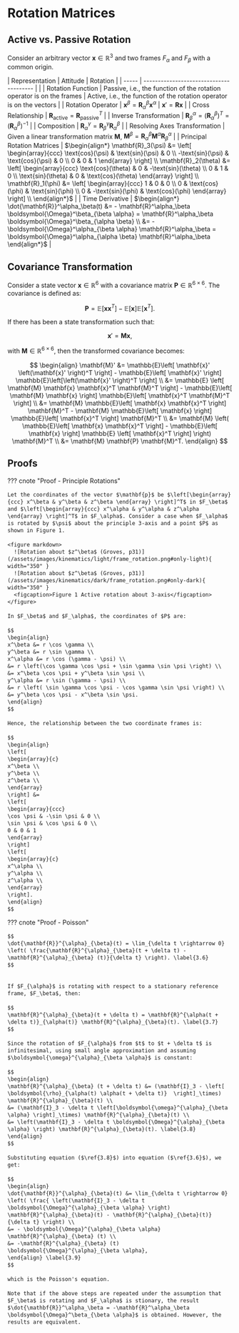 # Rotation Matrices

## Active vs. Passive Rotation

Consider an arbitrary vector $\mathbf{x} \in \mathbb{R}^3$ and two frames $F_\alpha$ and $F_\beta$ with a common origin.

| Representation  | Attitude | Rotation |
| ----- | --------------------------------------- | |
| Rotation Function | Passive, i.e., the function of the rotation operator is on the frames | Active, i.e., the function of the rotation operator is on the vectors |
| Rotation Operator | $\mathbf{x}^\beta = \mathbf{R}^\beta_\alpha \mathbf{x}^\alpha$ | $\mathbf{x}' = \mathbf{R} \mathbf{x}$ |
| Cross Relationship | $\mathbf{R}_{\text{active}} = \mathbf{R}^T_{\text{passive}}$ |
| Inverse Transformation | $\mathbf{R}^{\alpha}_{\beta} = \left(\mathbf{R}^{\beta}_{\alpha} \right)^T = \left(\mathbf{R}^{\beta}_{\alpha} \right)^{-1}$ |
| Composition | $\mathbf{R}^{\gamma}_{\alpha} = \mathbf{R}^{\gamma}_{\beta} \mathbf{R}^{\beta}_{\alpha}$ |
| Resolving Axes Transformation | Given a linear transformation matrix $\mathbf{M}$, $\mathbf{M}^{\beta} = \mathbf{R}^{\beta}_{\alpha} \mathbf{M}^{\alpha} \mathbf{R}^{\alpha}_{\beta}$ |
| Principal Rotation Matrices | $\begin{align*} \mathbf{R}_3(\psi) &= \left[ \begin{array}{ccc} \text{cos}(\psi) & \text{sin}(\psi) & 0 \\ -\text{sin}(\psi) & \text{cos}(\psi) & 0 \\ 0 & 0 & 1 \end{array} \right] \\ \mathbf{R}_2(\theta) &= \left[ \begin{array}{ccc} \text{cos}(\theta) & 0 & -\text{sin}(\theta) \\ 0 & 1 & 0 \\ \text{sin}(\theta) & 0 & \text{cos}(\theta) \end{array} \right] \\ \mathbf{R}_1(\phi) &= \left[ \begin{array}{ccc} 1 & 0 & 0 \\ 0 & \text{cos}(\phi) & \text{sin}(\phi) \\ 0 & -\text{sin}(\phi) & \text{cos}(\phi) \end{array} \right] \\ \end{align*}$ |
| Time Derivative | $\begin{align*} \dot{\mathbf{R}}^\alpha_\beta(t) &= - \mathbf{R}^\alpha_\beta \boldsymbol{\Omega}^\beta_{\beta \alpha} = \mathbf{R}^\alpha_\beta \boldsymbol{\Omega}^\beta_{\alpha \beta} \\ &= -\boldsymbol{\Omega}^\alpha_{\beta \alpha} \mathbf{R}^\alpha_\beta = \boldsymbol{\Omega}^\alpha_{\alpha \beta} \mathbf{R}^\alpha_\beta \end{align*}$ |

## Covariance Transformation

Consider a state vector $\mathbf{x} \in \mathbb{R}^6$ with a covariance matrix $\mathbf{P} \in \mathbb{R}^{6 \times 6}$. The covariance is defined as:

$$
\mathbf{P} = \mathbb{E}\left[ \mathbf{x} \mathbf{x}^T \right] - \mathbb{E}\left[ \mathbf{x} \right] \mathbb{E}\left[ \mathbf{x}^T \right].
$$

If there has been a state transformation such that:

$$
\mathbf{x}' = \mathbf{M} \mathbf{x},
$$

with $\mathbf{M} \in \mathbb{R}^{6 \times 6}$, then the transformed covariance becomes:

$$
\begin{align}
\mathbf{M}' &= \mathbb{E}\left[ \mathbf{x}' \left(\mathbf{x}' \right)^T \right] -
\mathbb{E}\left[ \mathbf{x}' \right] \mathbb{E}\left[\left(\mathbf{x}' \right)^T \right] \\
&= \mathbb{E} \left[ \mathbf{M} \mathbf{x} \mathbf{x}^T \mathbf{M}^T \right] - \mathbb{E}\left[ \mathbf{M} \mathbf{x} \right] \mathbb{E}\left[ \mathbf{x}^T \mathbf{M}^T \right] \\
&= \mathbf{M} \mathbb{E}\left[ \mathbf{x} \mathbf{x}^T \right] \mathbf{M}^T - \mathbf{M} \mathbb{E}\left[ \mathbf{x} \right] \mathbb{E}\left[ \mathbf{x}^T \right] \mathbf{M}^T \\
&= \mathbf{M} \left( \mathbb{E}\left[ \mathbf{x} \mathbf{x}^T \right] - \mathbb{E}\left[ \mathbf{x} \right] \mathbb{E} \left[ \mathbf{x}^T \right] \right) \mathbf{M}^T \\
&= \mathbf{M} \mathbf{P} \mathbf{M}^T.
\end{align}
$$

## Proofs

??? cnote "Proof - Principle Rotations"

    Let the coordinates of the vector $\mathbf{p}$ be $\left[\begin{array}{ccc} x^\beta & y^\beta & z^\beta \end{array} \right]^T$ in $F_\beta$ and $\left[\begin{array}{ccc} x^\alpha & y^\alpha & z^\alpha \end{array} \right]^T$ in $F_\alpha$. Consider a case when $F_\alpha$ is rotated by $\psi$ about the principle 3-axis and a point $P$ as shown in Figure 1.

    <figure markdown>
      ![Rotation about $z^\beta$ (Groves, p31)](/assets/images/kinematics/light/frame_rotation.png#only-light){ width="350" }
      ![Rotation about $z^\beta$ (Groves, p31)](/assets/images/kinematics/dark/frame_rotation.png#only-dark){ width="350" }
      <figcaption>Figure 1 Active rotation about 3-axis</figcaption>
    </figure>

    In $F_\beta$ and $F_\alpha$, the coordinates of $P$ are:

    $$
    \begin{align}
    x^\beta &= r \cos \gamma \\
    y^\beta &= r \sin \gamma \\
    x^\alpha &= r \cos (\gamma - \psi) \\
    &= r \left(\cos \gamma \cos \psi + \sin \gamma \sin \psi \right) \\
    &= x^\beta \cos \psi + y^\beta \sin \psi \\
    y^\alpha &= r \sin (\gamma - \psi) \\
    &= r \left( \sin \gamma \cos \psi - \cos \gamma \sin \psi \right) \\
    &= y^\beta \cos \psi - x^\beta \sin \psi.
    \end{align}
    $$

    Hence, the relationship between the two coordinate frames is:

    $$
    \begin{align}
    \left[
    \begin{array}{c}
    x^\beta \\
    y^\beta \\
    z^\beta \\
    \end{array}
    \right] &=
    \left[
    \begin{array}{ccc}
    \cos \psi & -\sin \psi & 0 \\
    \sin \psi & \cos \psi & 0 \\
    0 & 0 & 1
    \end{array}
    \right]
    \left[
    \begin{array}{c}
    x^\alpha \\
    y^\alpha \\
    z^\alpha \\
    \end{array}
    \right].
    \end{align}
    $$

??? cnote "Proof - Poisson"

    $$
    \dot{\mathbf{R}}^{\alpha}_{\beta}(t) = \lim_{\delta t \rightarrow 0} \left( \frac{\mathbf{R}^{\alpha}_{\beta}(t + \delta t) - \mathbf{R}^{\alpha}_{\beta} (t)}{\delta t} \right). \label{3.6}
    $$


    If $F_{\alpha}$ is rotating with respect to a stationary reference frame, $F_\beta$, then:

    $$
    \mathbf{R}^{\alpha}_{\beta}(t + \delta t) = \mathbf{R}^{\alpha(t + \delta t)}_{\alpha(t)} \mathbf{R}^{\alpha}_{\beta}(t). \label{3.7}
    $$

    Since the rotation of $F_{\alpha}$ from $t$ to $t + \delta t$ is infinitesimal, using small angle approximation and assuming $\boldsymbol{\omega}^{\alpha}_{\beta \alpha}$ is constant:

    $$
    \begin{align}
    \mathbf{R}^{\alpha}_{\beta} (t + \delta t) &= (\mathbf{I}_3 - \left[ \boldsymbol{\rho}_{\alpha(t) \alpha(t + \delta t)}  \right]_\times) \mathbf{R}^{\alpha}_{\beta}(t) \\ 
    &= (\mathbf{I}_3 - \delta t \left[\boldsymbol{\omega}^{\alpha}_{\beta \alpha} \right]_\times) \mathbf{R}^{\alpha}_{\beta}(t) \\
    &= \left(\mathbf{I}_3 - \delta t \boldsymbol{\Omega}^{\alpha}_{\beta \alpha} \right) \mathbf{R}^{\alpha}_{\beta}(t). \label{3.8}
    \end{align}
    $$

    Substituting equation ($\ref{3.8}$) into equation ($\ref{3.6}$), we get:

    $$
    \begin{align}
    \dot{\mathbf{R}}^{\alpha}_{\beta}(t) &= \lim_{\delta t \rightarrow 0} \left( \frac{ \left(\mathbf{I}_3 - \delta t \boldsymbol{\Omega}^{\alpha}_{\beta \alpha} \right) \mathbf{R}^{\alpha}_{\beta}(t) - \mathbf{R}^{\alpha}_{\beta}(t)}{\delta t} \right) \\ 
    &= - \boldsymbol{\Omega}^{\alpha}_{\beta \alpha} \mathbf{R}^{\alpha}_{\beta} (t) \\
    &= -\mathbf{R}^{\alpha}_{\beta} (t) \boldsymbol{\Omega}^{\alpha}_{\beta \alpha},
    \end{align} \label{3.9}
    $$

    which is the Poisson's equation.

    Note that if the above steps are repeated under the assumption that $F_\beta$ is rotating and $F_\alpha$ is stionary, the result 
    $\dot{\mathbf{R}}^\alpha_\beta = -\mathbf{R}^\alpha_\beta \boldsymbol{\Omega}^\beta_{\beta \alpha}$ is obtained. However, the results are equivalent.
